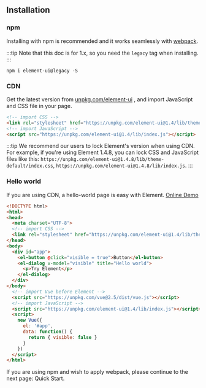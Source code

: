 ## Installation

### npm
Installing with npm is recommended and it works seamlessly with [webpack](https://webpack.js.org/).

:::tip
Note that this doc is for 1.x, so you need the `legacy` tag when installing.
:::

```shell
npm i element-ui@legacy -S
```

### CDN
Get the latest version from [unpkg.com/element-ui](https://unpkg.com/element-ui@1.4/) , and import JavaScript and CSS file in your page.

```html
<!-- import CSS -->
<link rel="stylesheet" href="https://unpkg.com/element-ui@1.4/lib/theme-default/index.css">
<!-- import JavaScript -->
<script src="https://unpkg.com/element-ui@1.4/lib/index.js"></script>
```

:::tip
We recommend our users to lock Element's version when using CDN. For example, if you're using Element 1.4.8, you can lock CSS and JavaScript files like this: `https://unpkg.com/element-ui@1.4.8/lib/theme-default/index.css`, `https://unpkg.com/element-ui@1.4.8/lib/index.js`.
:::

### Hello world
If you are using CDN, a hello-world page is easy with Element. [Online Demo](https://jsfiddle.net/hzfpyvg6/18/)

```html
<!DOCTYPE html>
<html>
<head>
  <meta charset="UTF-8">
  <!-- import CSS -->
  <link rel="stylesheet" href="https://unpkg.com/element-ui@1.4/lib/theme-default/index.css">
</head>
<body>
  <div id="app">
    <el-button @click="visible = true">Button</el-button>
    <el-dialog v-model="visible" title="Hello world">
      <p>Try Element</p>
    </el-dialog>
  </div>
</body>
  <!-- import Vue before Element -->
  <script src="https://unpkg.com/vue@2.5/dist/vue.js"></script>
  <!-- import JavaScript -->
  <script src="https://unpkg.com/element-ui@1.4/lib/index.js"></script>
  <script>
    new Vue({
      el: '#app',
      data: function() {
        return { visible: false }
      }
    })
  </script>
</html>
```
If you are using npm and wish to apply webpack, please continue to the next page: Quick Start.
